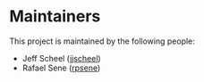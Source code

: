 # Maintainers
This project is maintained by the following people:

- Jeff Scheel ([jjscheel](https://github.com/jjscheel))
- Rafael Sene ([rpsene](https://github.com/rpsene))
